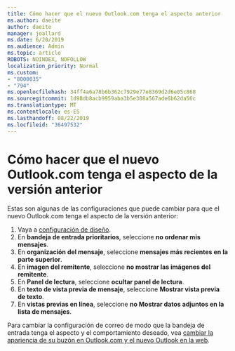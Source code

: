 ```yaml
---
title: Cómo hacer que el nuevo Outlook.com tenga el aspecto anterior
ms.author: daeite
author: daeite
manager: joallard
ms.date: 6/20/2019
ms.audience: Admin
ms.topic: article
ROBOTS: NOINDEX, NOFOLLOW
localization_priority: Normal
ms.custom:
- "8000035"
- "794"
ms.openlocfilehash: 34ff4a6a78b6b362c7929e77e8369d2d6e05c868
ms.sourcegitcommit: 1d98db8acb9959aba3b5e308a567ade6b62da56c
ms.translationtype: MT
ms.contentlocale: es-ES
ms.lasthandoff: 08/22/2019
ms.locfileid: "36497532"
---
```

# <a name="how-to-make-the-new-outlookcom-look-like-the-old-version"></a>Cómo hacer que el nuevo Outlook.com tenga el aspecto de la versión anterior

Estas son algunas de las configuraciones que puede cambiar para que el nuevo Outlook.com tenga el aspecto de la versión anterior:

1. Vaya a [configuración de diseño](https://outlook.live.com/mail/options/mail/layout).
1. En **bandeja de entrada prioritarios**, seleccione **no ordenar mis mensajes**.
1. En **organización del mensaje**, seleccione **mensajes más recientes en la parte superior**.
1. En **imagen del remitente**, seleccione **no mostrar las imágenes del remitente**.
1. En **Panel de lectura**, seleccione **ocultar panel de lectura**.
1. En **texto de vista previa de mensaje**, seleccione **Mostrar vista previa de texto**.
1. En **vistas previas en línea**, seleccione **no Mostrar datos adjuntos en la lista de mensajes**.

Para cambiar la configuración de correo de modo que la bandeja de entrada tenga el aspecto y el comportamiento deseado, vea [cambiar la apariencia de su buzón en Outlook.com y el nuevo Outlook en la web](https://support.office.com/article/b41c2ecb-f23c-42b3-b7f8-659646d5e58c?wt.mc_id=Office_Outlook_com_Alchemy).